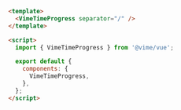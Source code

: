 ```html {2,6,10} title="example.vue"
<template>
  <VimeTimeProgress separator="/" />
</template>

<script>
  import { VimeTimeProgress } from '@vime/vue';

  export default {
    components: {
      VimeTimeProgress,
    },
  };
</script>
```
